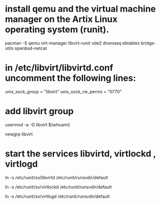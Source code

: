 # install qemu and the virtual machine manager on the Artix Linux operating system (runit).
pacman -S qemu virt-manager libvirt-runit vde2 dnsmasq ebtables bridge-utils openbsd-netcat

# in /etc/libvirt/libvirtd.conf uncomment the following lines:
unix_sock_group = "libvirt"
unix_sock_rw_perms = "0770"

# add libvirt group
usermod -a -G libvirt $(whoami)

newgrp libvirt

# start the services libvirtd, virtlockd , virtlogd
ln -s /etc/runit/sv/libvirtd /etc/runit/runsvdir/default

ln -s /etc/runit/sv/virtlockd /etc/runit/runsvdir/default

ln -s /etc/runit/sv/virtlogd /etc/runit/runsvdir/default
